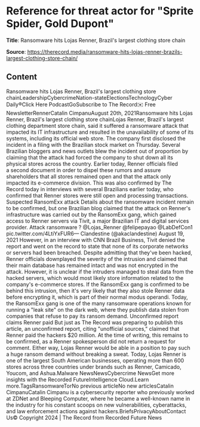 # Reference for threat actor for "Sprite Spider, Gold Dupont"

**Title**: Ransomware hits Lojas Renner, Brazil's largest clothing store chain

**Source**: https://therecord.media/ransomware-hits-lojas-renner-brazils-largest-clothing-store-chain/

## Content
Ransomware hits Lojas Renner, Brazil's largest clothing store chainLeadershipCybercrimeNation-stateElectionsTechnologyCyber Daily®Click Here PodcastGoSubscribe to The Record✉️ Free NewsletterRennerCatalin CimpanuAugust 20th, 2021Ransomware hits Lojas Renner, Brazil's largest clothing store chainLojas Renner, Brazil's largest clothing department store chain, said it suffered a ransomware attack that impacted its IT infrastructure and resulted in the unavailability of some of its systems, including its official web store.
The company first disclosed the incident in a filing with the Brazilian stock market on Thursday.
Several Brazilian bloggers and news outlets blew the incident out of proportion by claiming that the attack had forced the company to shut down all its physical stores across the country.
Earlier today, Renner officials filed a second document in order to dispel these rumors and assure shareholders that all stores remained open and that the attack only impacted its e-commerce division.
This was also confirmed by The Record today in interviews with several Brazilians earlier today, who confirmed that Renner stores were still open and processing transactions.
Suspected RansomExx attack
Details about the ransomware incident remain to be confirmed, but one Brazilian blog claimed that the attack on Renner's infrastructure was carried out by the RansomExx gang, which gained access to Renner servers via Tivit, a major Brazilian IT and digital services provider.
Attack ransomware ? @Lojas_Renner @felipepayao @LabDefCon1 pic.twitter.com/4LtiYxFUR6— Clandestine (@akaclandestine) August 19, 2021 
However, in an interview with CNN Brazil Business, Tivit denied the report and went on the record to state that none of its corporate networks or servers had been breached.
Despite admitting that they've been hacked, Renner officials downplayed the severity of the intrusion and claimed that their main database has remained intact and was not encrypted in the attack.
However, it is unclear if the intruders managed to steal data from the hacked servers, which would most likely store information related to the company's e-commerce stores.
If the RansomExx gang is confirmed to be behind this intrusion, then it's very likely that they also stole Renner data before encrypting it, which is part of their normal modus operandi. Today, the RansomExx gang is one of the many ransomware operations known for running a "leak site" on the dark web, where they publish data stolen from companies that refuse to pay its ransom demand.
Unconfirmed report claims Renner paid
But just as The Record was preparing to publish this article, an unconfirmed report, citing "unofficial sources," claimed that Renner paid the hackers $20 million. At the time of writing, this remains to be confirmed, as a Renner spokesperson did not return a request for comment.
Either way, Lojas Renner would be able in a position to pay such a huge ransom demand without breaking a sweat. Today, Lojas Renner is one of the largest South American businesses, operating more than 600 stores across three countries under brands such as Renner, Camicado, Youcom, and Ashua.Malware NewsNewsCybercrime NewsGet more insights with the Recorded FutureIntelligence Cloud.Learn more.TagsRansomwareTorNo previous articleNo new articlesCatalin CimpanuCatalin Cimpanu is a cybersecurity reporter who previously worked at ZDNet and Bleeping Computer, where he became a well-known name in the industry for his constant scoops on new vulnerabilities, cyberattacks, and law enforcement actions against hackers.BriefsPrivacyAboutContact Us© Copyright 2024 | The Record from Recorded Future News